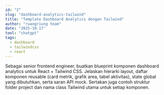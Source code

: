 ```yaml
---
id: "2"
slug: "dashboard-analytics-tailwind"
title: "Template Dashboard Analytics dengan Tailwind"
author: "ruangriung team"
date: "2025-10-17"
tool: "chatgpt"
tags:
  - dashboard
  - tailwindcss
  - react
---
```

Sebagai senior frontend engineer, buatkan blueprint komponen dashboard analytics untuk React + Tailwind CSS. Jelaskan hierarki layout, daftar komponen reusable (card metrik, grafik area, tabel aktivitas), state global yang dibutuhkan, serta saran API mock. Sertakan juga contoh struktur folder project dan nama class Tailwind utama untuk setiap komponen.
